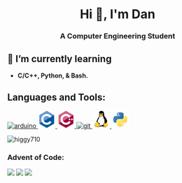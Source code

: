 <h1 align="center">Hi 👋, I'm Dan</h1>
<h3 align="center">A Computer Engineering Student</h3>



## 🌱 I’m currently learning
- **C/C++, Python, & Bash.**


## Languages and Tools:
<p align="left"> <a href="https://www.arduino.cc/" target="_blank"> <img src="https://cdn.worldvectorlogo.com/logos/arduino-1.svg" alt="arduino" width="40" height="40"/> </a> <a href="https://www.cprogramming.com/" target="_blank"> <img src="https://raw.githubusercontent.com/devicons/devicon/master/icons/c/c-original.svg" alt="c" width="40" height="40"/> </a> <a href="https://www.w3schools.com/cpp/" target="_blank"> <img src="https://raw.githubusercontent.com/devicons/devicon/master/icons/cplusplus/cplusplus-original.svg" alt="cplusplus" width="40" height="40"/> </a> <a href="https://git-scm.com/" target="_blank"> <img src="https://www.vectorlogo.zone/logos/git-scm/git-scm-icon.svg" alt="git" width="40" height="40"/> </a> <a href="https://www.linux.org/" target="_blank"> <img src="https://raw.githubusercontent.com/devicons/devicon/master/icons/linux/linux-original.svg" alt="linux" width="40" height="40"/> </a> <a href="https://www.python.org" target="_blank"> <img src="https://raw.githubusercontent.com/devicons/devicon/master/icons/python/python-original.svg" alt="python" width="40" height="40"/> </a> </p>

<p align="left"> <img src="https://komarev.com/ghpvc/?username=higgy710&label=Profile%20views&color=0e75b6&style=flat" alt="higgy710" /> </p>


### Advent of Code:

![](https://img.shields.io/badge/day%20📅-11-blue) ![](https://img.shields.io/badge/stars%20⭐-19-yellow) ![](https://img.shields.io/badge/days%20completed-9-red)
